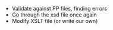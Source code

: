 - Validate against PP files, finding errors
- Go through the xsd file once again
- Modify XSLT file (or write our own)
